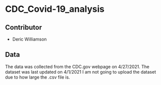 # CDC_Covid-19_analysis

## Contributor
- Deric Williamson

## Data
The data was collected from the CDC.gov webpage on 4/27/2021. The dataset was last updated on 4/1/2021 
I am not going to upload the dataset due to how large the .csv file is.
